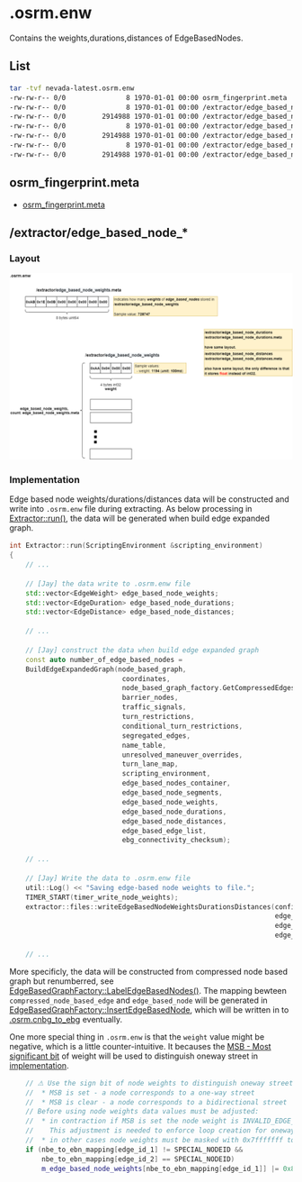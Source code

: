 

# .osrm.enw
Contains the weights,durations,distances of EdgeBasedNodes.    

## List

```bash
tar -tvf nevada-latest.osrm.enw
-rw-rw-r-- 0/0               8 1970-01-01 00:00 osrm_fingerprint.meta
-rw-rw-r-- 0/0               8 1970-01-01 00:00 /extractor/edge_based_node_weights.meta
-rw-rw-r-- 0/0         2914988 1970-01-01 00:00 /extractor/edge_based_node_weights
-rw-rw-r-- 0/0               8 1970-01-01 00:00 /extractor/edge_based_node_durations.meta
-rw-rw-r-- 0/0         2914988 1970-01-01 00:00 /extractor/edge_based_node_durations
-rw-rw-r-- 0/0               8 1970-01-01 00:00 /extractor/edge_based_node_distances.meta
-rw-rw-r-- 0/0         2914988 1970-01-01 00:00 /extractor/edge_based_node_distances
```

## osrm_fingerprint.meta
- [osrm_fingerprint.meta](./fingerprint.md)

## /extractor/edge_based_node_*

### Layout
![](./graph/map.osrm.enw.extractor.edge_based_node_weights.png)

### Implementation

Edge based node weights/durations/distances data will be constructed and write into `.osrm.enw` file during extracting. As below processing in [Extractor::run()](https://github.com/Telenav/osrm-backend/blob/6900e30070a4ed3f1ca59004d57010a344cc7c9b/src/extractor/extractor.cpp#L243-L246), the data will be generated when build edge expanded graph.    

```c++
int Extractor::run(ScriptingEnvironment &scripting_environment)
{
    // ... 

    // [Jay] the data write to .osrm.enw file
    std::vector<EdgeWeight> edge_based_node_weights;
    std::vector<EdgeDuration> edge_based_node_durations;
    std::vector<EdgeDistance> edge_based_node_distances;

    // ...

    // [Jay] construct the data when build edge expanded graph
    const auto number_of_edge_based_nodes =
    BuildEdgeExpandedGraph(node_based_graph,
                            coordinates,
                            node_based_graph_factory.GetCompressedEdges(),
                            barrier_nodes,
                            traffic_signals,
                            turn_restrictions,
                            conditional_turn_restrictions,
                            segregated_edges,
                            name_table,
                            unresolved_maneuver_overrides,
                            turn_lane_map,
                            scripting_environment,
                            edge_based_nodes_container,
                            edge_based_node_segments,
                            edge_based_node_weights,
                            edge_based_node_durations,
                            edge_based_node_distances,
                            edge_based_edge_list,
                            ebg_connectivity_checksum);

    // ...

    // [Jay] Write the data to .osrm.enw file
    util::Log() << "Saving edge-based node weights to file.";
    TIMER_START(timer_write_node_weights);
    extractor::files::writeEdgeBasedNodeWeightsDurationsDistances(config.GetPath(".osrm.enw"),
                                                                  edge_based_node_weights,
                                                                  edge_based_node_durations,
                                                                  edge_based_node_distances);

    // ...

```

More specificly, the data will be constructed from compressed node based graph but renumberred, see [EdgeBasedGraphFactory::LabelEdgeBasedNodes()](https://github.com/Telenav/osrm-backend/blob/6900e30070a4ed3f1ca59004d57010a344cc7c9b/src/extractor/edge_based_graph_factory.cpp#L287-L291). The mapping bewteen `compressed_node_based_edge` and `edge_based_node` will be generated in [EdgeBasedGraphFactory::InsertEdgeBasedNode](https://github.com/Telenav/osrm-backend/blob/6900e30070a4ed3f1ca59004d57010a344cc7c9b/src/extractor/edge_based_graph_factory.cpp#L128), which will be written in to [.osrm.cnbg_to_ebg](./map.osrm.cnbg_to_ebg.md) eventually.     

One more special thing in `.osrm.enw` is that the `weight` value might be negative, which is a little counter-intuitive. It becauses the [MSB - Most significant bit](https://en.wikipedia.org/wiki/Bit_numbering#Most_significant_bit) of weight will be used to distinguish oneway street in [implementation](https://github.com/Telenav/osrm-backend/blob/6900e30070a4ed3f1ca59004d57010a344cc7c9b/src/extractor/edge_based_graph_factory.cpp#L149-L158).       

```c++
    // ⚠ Use the sign bit of node weights to distinguish oneway streets:
    //  * MSB is set - a node corresponds to a one-way street
    //  * MSB is clear - a node corresponds to a bidirectional street
    // Before using node weights data values must be adjusted:
    //  * in contraction if MSB is set the node weight is INVALID_EDGE_WEIGHT.
    //    This adjustment is needed to enforce loop creation for oneways.
    //  * in other cases node weights must be masked with 0x7fffffff to clear MSB
    if (nbe_to_ebn_mapping[edge_id_1] != SPECIAL_NODEID &&
        nbe_to_ebn_mapping[edge_id_2] == SPECIAL_NODEID)
        m_edge_based_node_weights[nbe_to_ebn_mapping[edge_id_1]] |= 0x80000000;

```